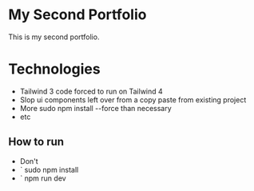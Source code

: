 # My Second Portfolio
This is my second portfolio.

# Technologies
- Tailwind 3 code forced to run on Tailwind 4
- Slop ui components left over from a copy paste from existing project
- More sudo npm install --force than necessary
- etc

## How to run
- Don't 
- ` sudo npm install
- ` npm run dev